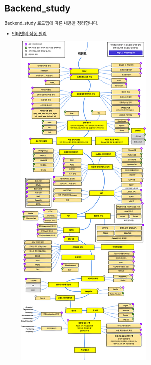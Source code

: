 # Backend_study

Backend_study 로드맵에 따른 내용을 정리합니다.
- <a href="Http.md">인터넷의 작동 원리<p>

<p align="center">
  <img src="Pictures\Backend_road_map.png">
</p>
